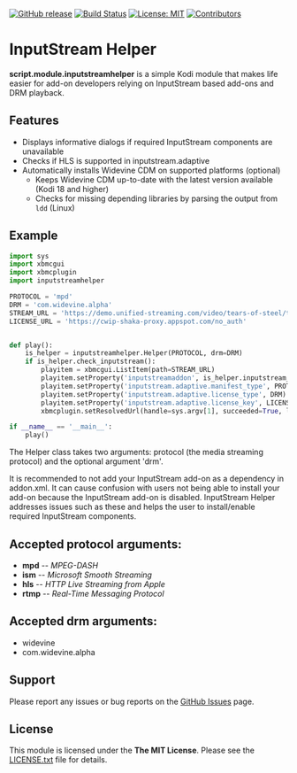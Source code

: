 [![GitHub release](https://img.shields.io/github/release/emilsvennesson/script.module.inputstreamhelper.svg)](https://github.com/emilsvennesson/script.module.inputstreamhelper/releases)
[![Build Status](https://travis-ci.org/emilsvennesson/script.module.inputstreamhelper.svg?branch=master)](https://travis-ci.org/emilsvennesson/script.module.inputstreamhelper)
[![License: MIT](https://img.shields.io/badge/License-MIT-yellow.svg)](https://opensource.org/licenses/MIT)
[![Contributors](https://img.shields.io/github/contributors/emilsvennesson/script.module.inputstreamhelper.svg)](https://github.com/emilsvennesson/script.module.inputstreamhelper/graphs/contributors)

# InputStream Helper #
**script.module.inputstreamhelper** is a simple Kodi module that makes life easier for add-on developers relying on InputStream based add-ons and DRM playback.

## Features ##
- Displays informative dialogs if required InputStream components are unavailable
- Checks if HLS is supported in inputstream.adaptive
- Automatically installs Widevine CDM on supported platforms (optional)
  - Keeps Widevine CDM up-to-date with the latest version available (Kodi 18 and higher)
  - Checks for missing depending libraries by parsing the output from  `ldd` (Linux)

## Example ##

```python
import sys
import xbmcgui
import xbmcplugin
import inputstreamhelper

PROTOCOL = 'mpd'
DRM = 'com.widevine.alpha'
STREAM_URL = 'https://demo.unified-streaming.com/video/tears-of-steel/tears-of-steel-dash-widevine.ism/.mpd'
LICENSE_URL = 'https://cwip-shaka-proxy.appspot.com/no_auth'


def play():
    is_helper = inputstreamhelper.Helper(PROTOCOL, drm=DRM)
    if is_helper.check_inputstream():
        playitem = xbmcgui.ListItem(path=STREAM_URL)
        playitem.setProperty('inputstreamaddon', is_helper.inputstream_addon)
        playitem.setProperty('inputstream.adaptive.manifest_type', PROTOCOL)
        playitem.setProperty('inputstream.adaptive.license_type', DRM)
        playitem.setProperty('inputstream.adaptive.license_key', LICENSE_URL + '||R{SSM}|')
        xbmcplugin.setResolvedUrl(handle=sys.argv[1], succeeded=True, listitem=play_item)

if __name__ == '__main__':
    play()
```

The Helper class takes two arguments: protocol (the media streaming protocol) and the optional argument 'drm'.

It is recommended to not add your InputStream add-on as a dependency in addon.xml. It can cause confusion with users not being able to install your add-on because the InputStream add-on is disabled. InputStream Helper addresses issues such as these and helps the user to install/enable required InputStream components.

## Accepted protocol arguments: ##
 * **mpd** -- *MPEG-DASH*
 * **ism** -- *Microsoft Smooth Streaming*
 * **hls** -- *HTTP Live Streaming from Apple*
 * **rtmp** -- *Real-Time Messaging Protocol*

## Accepted drm arguments: ##
 * widevine
 * com.widevine.alpha

## Support ##
Please report any issues or bug reports on the [GitHub Issues](https://github.com/emilsvennesson/script.module.inputstreamhelper/issues) page.

## License ##
This module is licensed under the **The MIT License**. Please see the [LICENSE.txt](LICENSE.txt) file for details.
